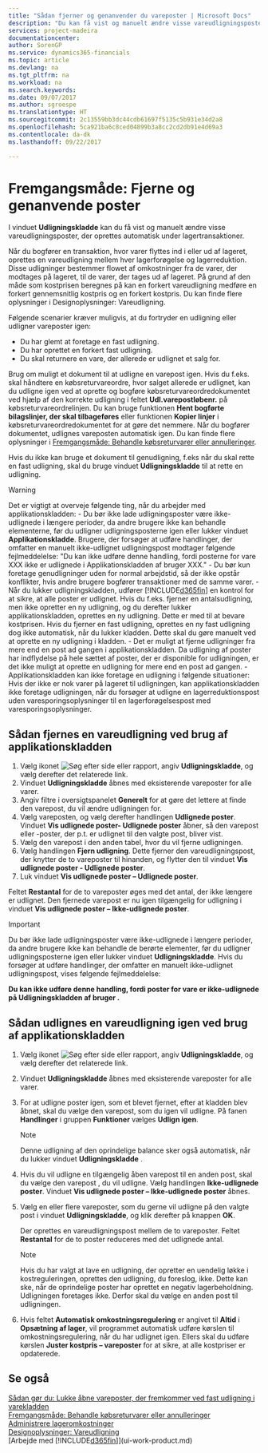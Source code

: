 ```yaml
---
title: "Sådan fjerner og genanvender du vareposter | Microsoft Docs"
description: "Du kan få vist og manuelt ændre visse vareudligningsposter, der oprettes automatisk under lagerposteringer."
services: project-madeira
documentationcenter: 
author: SorenGP
ms.service: dynamics365-financials
ms.topic: article
ms.devlang: na
ms.tgt_pltfrm: na
ms.workload: na
ms.search.keywords: 
ms.date: 09/07/2017
ms.author: sgroespe
ms.translationtype: HT
ms.sourcegitcommit: 2c13559bb3dc44cdb61697f5135c5b931e34d2a8
ms.openlocfilehash: 5ca921ba6c8ced04899b3a8cc2cd2db91e4d69a3
ms.contentlocale: da-dk
ms.lasthandoff: 09/22/2017

---
```

# <a name="how-to-remove-and-reapply-item-ledger-entries"></a>Fremgangsmåde: Fjerne og genanvende poster
I vinduet **Udligningskladde** kan du få vist og manuelt ændre visse vareudligningsposter, der oprettes automatisk under lagertransaktioner.  

Når du bogfører en transaktion, hvor varer flyttes ind i eller ud af lageret, oprettes en vareudligning mellem hver lagerforøgelse og lagerreduktion. Disse udligninger bestemmer flowet af omkostninger fra de varer, der modtages på lageret, til de varer, der tages ud af lageret. På grund af den måde som kostprisen beregnes på kan en forkert vareudligning medføre en forkert gennemsnitlig kostpris og en forkert kostpris. Du kan finde flere oplysninger i Designoplysninger: Vareudligning.

Følgende scenarier kræver muligvis, at du fortryder en udligning eller udligner vareposter igen:

- Du har glemt at foretage en fast udligning.
- Du har oprettet en forkert fast udligning.
- Du skal returnere en vare, der allerede er udlignet et salg for.

Brug om muligt et dokument til at udligne en varepost igen. Hvis du f.eks. skal håndtere en købsreturvareordre, hvor salget allerede er udlignet, kan du udligne igen ved at oprette og bogføre købsreturvareordredokumentet ved hjælp af den korrekte udligning i feltet **Udl.varepostløbenr.** på købsreturvareordrelinjen. Du kan bruge funktionen **Hent bogførte bilagslinjer, der skal tilbageføres** eller funktionen **Kopier linjer** i købsreturvareordredokumentet for at gøre det nemmere. Når du bogfører dokumentet, udlignes vareposten automatisk igen. Du kan finde flere oplysninger i [Fremgangsmåde: Behandle købsreturvarer eller annulleringer](purchasing-how-process-purchase-returns-cancellations.md).

Hvis du ikke kan bruge et dokument til genudligning, f.eks når du skal rette en fast udligning, skal du bruge vinduet **Udligningskladde** til at rette en udligning.

> [!Warning]  
> Det er vigtigt at overveje følgende ting, når du arbejder med applikationskladden:
    - Du bør ikke lade udligningsposter være ikke-udlignede i længere perioder, da andre brugere ikke kan behandle elementerne, før du udligner udligningsposterne igen eller lukker vinduet **Applikationskladde**. Brugere, der forsøger at udføre handlinger, der omfatter en manuelt ikke-udlignet udligningspost modtager følgende fejlmeddelelse: "Du kan ikke udføre denne handling, fordi posterne for vare XXX ikke er udlignede i Applikationskladden af bruger XXX."
    - Du bør kun foretage genudligninger uden for normal arbejdstid, så der ikke opstår konflikter, hvis andre brugere bogfører transaktioner med de samme varer.
    - Når du lukker udligningskladden, udfører [!INCLUDE[d365fin](includes/d365fin_md.md)] en kontrol for at sikre, at alle poster er udlignet. Hvis du f.eks. fjerner en antalsudligning, men ikke opretter en ny udligning, og du derefter lukker applikationskladden, oprettes en ny udligning. Dette er med til at bevare kostprisen. Hvis du fjerner en fast udligning, oprettes en ny fast udligning dog ikke automatisk, når du lukker kladden. Dette skal du gøre manuelt ved at oprette en ny udligning i kladden.
    - Det er muligt at fjerne udligninger fra mere end en post ad gangen i applikationskladden. Da udligning af poster har indflydelse på hele sættet af poster, der er disponible for udligningen, er det ikke muligt at oprette en udligning for mere end en post ad gangen.
    - Applikationskladden kan ikke foretage en udligning i følgende situationer: Hvis der ikke er nok varer på lageret til udligningen, kan applikationskladden ikke foretage udligningen, når du forsøger at udligne en lagerreduktionspost uden varesporingsoplysninger til en lagerforøgelsespost med varesporingsoplysninger.

## <a name="to-remove-an-item-application-by-using-the-application-worksheet"></a>Sådan fjernes en vareudligning ved brug af applikationskladden  
1.  Vælg ikonet ![Søg efter side eller rapport](media/ui-search/search_small.png "Ikonet Søg efter side eller rapport"), angiv **Udligningskladde**, og vælg derefter det relaterede link.  
2.  Vinduet **Udligningskladde** åbnes med eksisterende vareposter for alle varer.  
3.  Angiv filtre i oversigtspanelet **Generelt** for at gøre det lettere at finde den varepost, du vil ændre udligningen for.  
4.  Vælg vareposten, og vælg derefter handlingen **Udlignede poster**. Vinduet **Vis udlignede poster- Udlignede poster** åbner, så den varepost eller -poster, der p.t. er udlignet til den valgte post, bliver vist.  
5.  Vælg den varepost i den anden tabel, hvor du vil fjerne udligningen.  
6.  Vælg handlingen **Fjern udligning**. Dette fjerner den vareudligningspost, der knytter de to vareposter til hinanden, og flytter den til vinduet **Vis udlignede poster - Udlignede poster**.  
7.  Luk vinduet **Vis udlignede poster – Udlignede poster**.  

 Feltet **Restantal** for de to vareposter øges med det antal, der ikke længere er udlignet. Den fjernede varepost er nu igen tilgængelig for udligning i vinduet **Vis udlignede poster – Ikke-udlignede poster**.  

> [!IMPORTANT]  
>  Du bør ikke lade udligningsposter være ikke-udlignede i længere perioder, da andre brugere ikke kan behandle de berørte elementer, før du udligner udligningsposterne igen eller lukker vinduet **Udligningskladde**. Hvis du forsøger at udføre handlinger, der omfatter en manuelt ikke-udlignet udligningspost, vises følgende fejlmeddelelse:  
>   
>  **Du kan ikke udføre denne handling, fordi poster for vare <item> er ikke-udlignede på Udligningskladden af bruger <user>.**  

## <a name="to-reapply-an-item-application-by-using-the-application-worksheet"></a>Sådan udlignes en vareudligning igen ved brug af applikationskladden  
1.  Vælg ikonet ![Søg efter side eller rapport](media/ui-search/search_small.png "Ikonet Søg efter side eller rapport"), angiv **Udligningskladde**, og vælg derefter det relaterede link.  
2.  Vinduet **Udligningskladde** åbnes med eksisterende vareposter for alle varer.  
3.  For at udligne poster igen, som et blevet fjernet, efter at kladden blev åbnet, skal du vælge den varepost, som du igen vil udligne. På fanen **Handlinger** i gruppen **Funktioner** vælges **Udlign igen**.  

    > [!NOTE]  
    >  Denne udligning af den oprindelige balance sker også automatisk, når du lukker vinduet **Udligningskladde** .  
4.  Hvis du vil udligne en tilgængelig åben varepost til en anden post, skal du vælge den varepost , du vil udligne. Vælg handlingen **Ikke-udlignede poster**. Vinduet **Vis udlignede poster – Ikke-udlignede poster** åbnes.  
5.  Vælg en eller flere vareposter, som du gerne vil udligne på den valgte post i vinduet **Udligningskladde**, og klik derefter på knappen **OK**.  

     Der oprettes en vareudligningspost mellem de to vareposter. Feltet **Restantal** for de to poster reduceres med det udlignede antal.  

    > [!NOTE]  
    >  Hvis du har valgt at lave en udligning, der opretter en uendelig løkke i kostreguleringen, oprettes den udligning, du foreslog, ikke. Dette kan ske, når de oprindelige poster har oprettet en negativ lagerbeholdning. Udligningen foretages ikke. Derfor skal du vælge en anden post til udligningen.  
6.  Hvis feltet **Automatisk omkostningsregulering** er angivet til **Altid** i **Opsætning af lager**, vil programmet automatisk udføre kørslen til omkostningsregulering, når du har udlignet igen. Ellers skal du udføre kørslen **Juster kostpris – vareposter** for at sikre, at alle kostpriser er opdaterede.  

## <a name="see-also"></a>Se også  
[Sådan gør du: Lukke åbne vareposter, der fremkommer ved fast udligning i varekladden](finance-how-to-close-open-item-ledger-entries-resulting-from-fixed-application-in-the-item-journal.md)  
 [Fremgangsmåde: Behandle købsreturvarer eller annulleringer](purchasing-how-process-purchase-returns-cancellations.md)  
 [Administrere lageromkostninger](finance-manage-inventory-costs.md)   
 [Designoplysninger: Vareudligning](design-details-item-application.md)  
 [Arbejde med [!INCLUDE[d365fin](includes/d365fin_md.md)]](ui-work-product.md)

